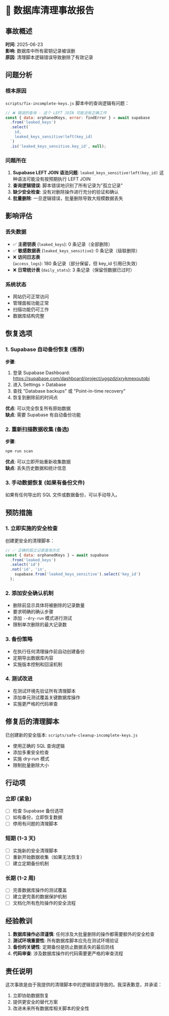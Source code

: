 # 🚨 数据库清理事故报告

## 事故概述
**时间**: 2025-06-23  
**影响**: 数据库中所有密钥记录被误删  
**原因**: 清理脚本逻辑错误导致删除了有效记录  

## 问题分析

### 根本原因
`scripts/fix-incomplete-keys.js` 脚本中的查询逻辑有问题：

```javascript
// ❌ 错误的查询 - 这个 LEFT JOIN 可能没有正确工作
const { data: orphanedKeys, error: findError } = await supabase
  .from('leaked_keys')
  .select(`
    id,
    leaked_keys_sensitive!left(key_id)
  `)
  .is('leaked_keys_sensitive.key_id', null);
```

### 问题所在
1. **Supabase LEFT JOIN 语法问题**: `leaked_keys_sensitive!left(key_id)` 这种语法可能没有按预期执行 LEFT JOIN
2. **查询逻辑错误**: 脚本错误地识别了所有记录为"孤立记录"
3. **缺少安全检查**: 没有对删除操作进行充分的验证和确认
4. **批量删除**: 一旦逻辑错误，批量删除导致大规模数据丢失

## 影响评估

### 丢失数据
- ✅ **主密钥表** (`leaked_keys`): 0 条记录（全部删除）
- ✅ **敏感数据表** (`leaked_keys_sensitive`): 0 条记录（级联删除）
- ❌ **访问日志表** (`access_logs`): 180 条记录（部分保留，但 key_id 引用已失效）
- ❌ **日常统计表** (`daily_stats`): 3 条记录（保留但数据已过时）

### 系统状态
- 网站仍可正常访问
- 管理面板功能正常
- 扫描功能仍可工作
- 数据库结构完整

## 恢复选项

### 1. Supabase 自动备份恢复 (推荐)
**步骤**:
1. 登录 Supabase Dashboard: https://supabase.com/dashboard/project/uggzdzixrykmexoutqbj
2. 进入 Settings > Database
3. 查找 "Database backups" 或 "Point-in-time recovery"
4. 恢复到删除前的时间点

**优点**: 可以完全恢复所有原始数据  
**缺点**: 需要 Supabase 有自动备份功能

### 2. 重新扫描数据收集 (备选)
**步骤**:
```bash
npm run scan
```

**优点**: 可以立即开始重新收集数据  
**缺点**: 丢失历史数据和统计信息

### 3. 手动数据恢复 (如果有备份文件)
如果有任何导出的 SQL 文件或数据备份，可以手动导入。

## 预防措施

### 1. 立即实施的安全检查
创建更安全的清理脚本：

```javascript
// ✅ 正确的孤立记录查询方式
const { data: orphanedKeys } = await supabase
  .from('leaked_keys')
  .select('id')
  .not('id', 'in', 
    supabase.from('leaked_keys_sensitive').select('key_id')
  );
```

### 2. 添加安全确认机制
- 删除前显示具体将被删除的记录数量
- 要求明确的确认步骤
- 添加 `--dry-run` 模式进行测试
- 限制单次删除的最大记录数

### 3. 备份策略
- 在执行任何清理操作前自动创建备份
- 定期导出数据库内容
- 实施版本控制和回滚机制

### 4. 测试改进
- 在测试环境先验证所有清理脚本
- 添加单元测试覆盖关键数据库操作
- 实施更严格的代码审查

## 修复后的清理脚本

已创建新的安全版本: `scripts/safe-cleanup-incomplete-keys.js`
- 使用正确的 SQL 查询逻辑
- 添加多重安全检查
- 实施 dry-run 模式
- 限制批量删除大小

## 行动项

### 立即 (紧急)
- [ ] 检查 Supabase 备份选项
- [ ] 如有备份，立即恢复数据
- [ ] 停用有问题的清理脚本

### 短期 (1-3 天)
- [ ] 实施新的安全清理脚本
- [ ] 重新开始数据收集（如果无法恢复）
- [ ] 建立定期备份机制

### 长期 (1-2 周)
- [ ] 完善数据库操作的测试覆盖
- [ ] 建立更完善的数据保护机制
- [ ] 文档化所有危险操作的安全流程

## 经验教训

1. **数据库操作必须谨慎**: 任何涉及大批量删除的操作都需要额外的安全检查
2. **测试环境重要性**: 所有数据库脚本应先在测试环境验证
3. **备份的关键性**: 定期备份是防止数据丢失的最后防线
4. **代码审查**: 涉及数据库操作的代码需要更严格的审查流程

## 责任说明

这次事故是由于我提供的清理脚本中的逻辑错误导致的。我深表歉意，并承诺：
1. 立即协助数据恢复
2. 提供更安全的替代方案
3. 改进未来所有数据库相关脚本的安全性